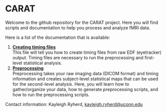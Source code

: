 # CARAT

Welcome to the github repository for the CARAT project. Here you will find scripts and documentation to help you process and analyze fMRI data.

Here is a list of the documentation that is available:

1. **[Creating timing files](./create_timing_files.md)**  
This file will tell you how to create timing files from raw EDF (eyetracker) output. Timing files are necessary to run the preprocessing and first-level statistical analysis.
2. **[Preprocessing](./preprocessing.md)**  
Preprocessing takes your raw imaging data (DICOM format) and timing information and creates subject-level statistical maps that can be used for the second-level analysis. Here, you will learn how to gather/organize your data, how to generate preprocessing scripts, and how to run the preprocessing scripts.



Contact information: Kayleigh Ryherd, [kayleigh.ryherd@uconn.edu](mailto:kayleigh.ryherd@uconn.edu)